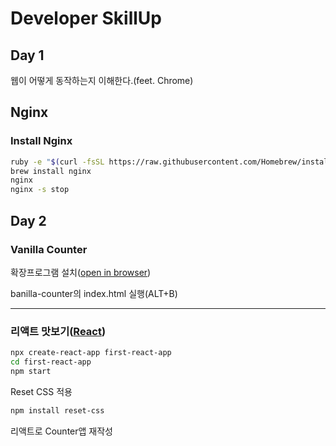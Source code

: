 # Developer SkillUp

## Day 1

웹이 어떻게 동작하는지 이해한다.(feet. Chrome)

## Nginx

### Install Nginx

```bash
ruby -e "$(curl -fsSL https://raw.githubusercontent.com/Homebrew/install/master/install)"
brew install nginx
nginx
nginx -s stop
```

## Day 2

### Vanilla Counter

확장프로그램 설치([open in browser](https://marketplace.visualstudio.com/items?itemName=techer.open-in-browser "open in browser link"))

banilla-counter의 index.html 실행(ALT+B)

---

### 리액트 맛보기([React](https://ko.reactjs.org/docs/create-a-new-react-app.html, "React link"))

```bash
npx create-react-app first-react-app
cd first-react-app
npm start
```

Reset CSS 적용

```bash
npm install reset-css
```

리액트로 Counter앱 재작성
